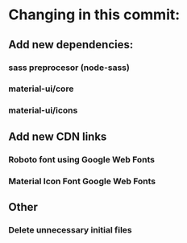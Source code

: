 # Changing in this commit:

## Add new dependencies:

### sass preprocesor (node-sass)
### material-ui/core
### material-ui/icons

## Add new CDN links

### Roboto font using Google Web Fonts
### Material Icon Font Google Web Fonts

## Other

### Delete unnecessary initial files



